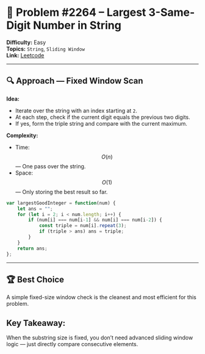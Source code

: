 # 🧩 Problem #2264 – Largest 3-Same-Digit Number in String

**Difficulty:** Easy  
**Topics:** `String`, `Sliding Window`  
**Link:** [Leetcode](https://leetcode.com/problems/largest-3-same-digit-number-in-string/description/)  

---

## 🔍 Approach — Fixed Window Scan
**Idea:**  
- Iterate over the string with an index starting at `2`.  
- At each step, check if the current digit equals the previous two digits.  
- If yes, form the triple string and compare with the current maximum.  

**Complexity:**  
- Time: $$O(n)$$ — One pass over the string.  
- Space: $$O(1)$$ — Only storing the best result so far.  

```javascript
var largestGoodInteger = function(num) {
    let ans = "";
    for (let i = 2; i < num.length; i++) {
        if (num[i] === num[i-1] && num[i] === num[i-2]) {
            const triple = num[i].repeat(3);
            if (triple > ans) ans = triple;
        }
    }
    return ans;
};
```
--- 

## 🏆 Best Choice

A simple fixed-size window check is the cleanest and most efficient for this problem.

## Key Takeaway:

When the substring size is fixed, you don’t need advanced sliding window logic — just directly compare consecutive elements.

